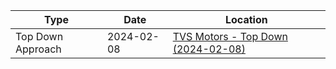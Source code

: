 | Type              | Date    | Location |
| ----------------- | --- | -------- |
| Top Down Approach | 2024-02-08    | [TVS Motors - Top Down (2024-02-08)](Analysis/TVS%20Motors%20-%20Top%20Down%20(2024-02-08).md)         |
